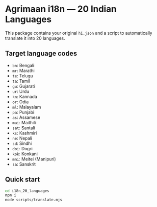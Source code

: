 # Agrimaan i18n — 20 Indian Languages

This package contains your original `hi.json` and a script to automatically translate it into 20 languages.

## Target language codes
- `bn`: Bengali
- `mr`: Marathi
- `te`: Telugu
- `ta`: Tamil
- `gu`: Gujarati
- `ur`: Urdu
- `kn`: Kannada
- `or`: Odia
- `ml`: Malayalam
- `pa`: Punjabi
- `as`: Assamese
- `mai`: Maithili
- `sat`: Santali
- `ks`: Kashmiri
- `ne`: Nepali
- `sd`: Sindhi
- `doi`: Dogri
- `kok`: Konkani
- `mni`: Meitei (Manipuri)
- `sa`: Sanskrit

## Quick start
```bash
cd i18n_20_languages
npm i
node scripts/translate.mjs
```

